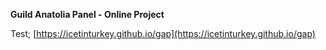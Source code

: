 **Guild Anatolia Panel - Online Project**

Test; [https://icetinturkey.github.io/gap](https://icetinturkey.github.io/gap)
